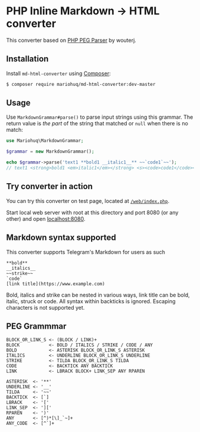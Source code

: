# PHP Inline Markdown → HTML converter

This converter based on [PHP PEG Parser](https://github.com/wouterj/peg) by wouterj.

## Installation

Install `md-html-converter` using [Composer](https://getcomposer.org/download/):

```bash
$ composer require mariohuq/md-html-converter:dev-master
```

## Usage

Use `MarkdownGrammar#parse()` to parse input strings using this grammar.
The return value is *the part* of the string that matched or `null` when there is no match:

```php
use Mariohuq\MarkdownGrammar;

$grammar = new MarkdownGrammar();

echo $grammar->parse('text1 **bold1 __italic1__** ~~`code1`~~');
// text1 <strong>bold1 <em>italic1</em></strong> <s><code>code1</code></s>
```

## Try converter in action

You can try this converter on test page, located at [`/web/index.php`](web/index.php).

Start local web server with root at this directory and port 8080 (or any other) and
open [localhost:8080](localhost:8080).

## Markdown syntax supported

This converter supports Telegram's Markdown for users as such

```
**bold**
__italics__
~~strike~~
`code`
[link title](https://www.example.com)
```

Bold, italics and strike can be nested in various ways, link title can be bold, italic, struck or code.
All syntax within backticks is ignored.
Escaping characters is not supported yet.

## PEG Grammmar

```
BLOCK_OR_LINK_S <- (BLOCK / LINK)+
BLOCK           <- BOLD / ITALICS / STRIKE / CODE / ANY
BOLD            <- ASTERISK BLOCK_OR_LINK_S ASTERISK
ITALICS         <- UNDERLINE BLOCK_OR_LINK_S UNDERLINE
STRIKE          <- TILDA BLOCK_OR_LINK_S TILDA
CODE            <- BACKTICK ANY BACKTICK
LINK            <- LBRACK BLOCK+ LINK_SEP ANY RPAREN

ASTERISK  <- '**'
UNDERLINE <- '__'
TILDA     <- '~~'
BACKTICK  <- [`]
LBRACK    <- '['
LINK_SEP  <- ']['
RPAREN    <- ')'
ANY       <- [^)*[\]_`~]+
ANY_CODE  <- [^`]+
```